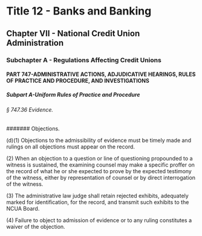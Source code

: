 
# Title 12 - Banks and Banking
## Chapter VII - National Credit Union Administration
### Subchapter A - Regulations Affecting Credit Unions
#### PART 747-ADMINISTRATIVE ACTIONS, ADJUDICATIVE HEARINGS, RULES OF PRACTICE AND PROCEDURE, AND INVESTIGATIONS
##### Subpart A-Uniform Rules of Practice and Procedure
###### § 747.36 Evidence.
####### Objections.

(d)(1) Objections to the admissibility of evidence must be timely made and rulings on all objections must appear on the record.

(2) When an objection to a question or line of questioning propounded to a witness is sustained, the examining counsel may make a specific proffer on the record of what he or she expected to prove by the expected testimony of the witness, either by representation of counsel or by direct interrogation of the witness.

(3) The administrative law judge shall retain rejected exhibits, adequately marked for identification, for the record, and transmit such exhibits to the NCUA Board.

(4) Failure to object to admission of evidence or to any ruling constitutes a waiver of the objection.
